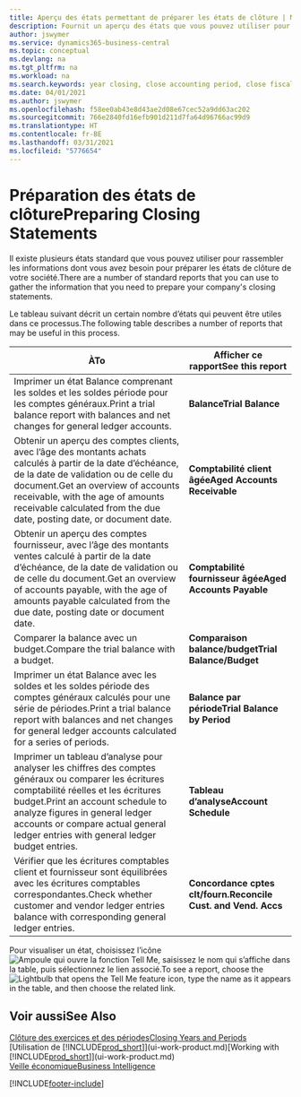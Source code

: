 ```yaml
---
title: Aperçu des états permettant de préparer les états de clôture | Microsoft Docs
description: Fournit un aperçu des états que vous pouvez utiliser pour rassembler les informations pour préparer les états de clôture de votre société à la fin de l’année fiscale.
author: jswymer
ms.service: dynamics365-business-central
ms.topic: conceptual
ms.devlang: na
ms.tgt_pltfrm: na
ms.workload: na
ms.search.keywords: year closing, close accounting period, close fiscal year, aging, creditor payments, vendor payments, assets, liabilities, equity, analysis, reporting, financial report, business intelligence, BI, Power Bi, KPI
ms.date: 04/01/2021
ms.author: jswymer
ms.openlocfilehash: f58ee0ab43e8d43ae2d08e67cec52a9dd63ac202
ms.sourcegitcommit: 766e2840fd16efb901d211d7fa64d96766ac99d9
ms.translationtype: HT
ms.contentlocale: fr-BE
ms.lasthandoff: 03/31/2021
ms.locfileid: "5776654"
---
```

# <a name="preparing-closing-statements"></a><span data-ttu-id="ee049-103">Préparation des états de clôture</span><span class="sxs-lookup"><span data-stu-id="ee049-103">Preparing Closing Statements</span></span>
<span data-ttu-id="ee049-104">Il existe plusieurs états standard que vous pouvez utiliser pour rassembler les informations dont vous avez besoin pour préparer les états de clôture de votre société.</span><span class="sxs-lookup"><span data-stu-id="ee049-104">There are a number of standard reports that you can use to gather the information that you need to prepare your company's closing statements.</span></span>

<span data-ttu-id="ee049-105">Le tableau suivant décrit un certain nombre d’états qui peuvent être utiles dans ce processus.</span><span class="sxs-lookup"><span data-stu-id="ee049-105">The following table describes a number of reports that may be useful in this process.</span></span>  

| <span data-ttu-id="ee049-106">À</span><span class="sxs-lookup"><span data-stu-id="ee049-106">To</span></span> | <span data-ttu-id="ee049-107">Afficher ce rapport</span><span class="sxs-lookup"><span data-stu-id="ee049-107">See this report</span></span> |
| --- | --- |
| <span data-ttu-id="ee049-108">Imprimer un état Balance comprenant les soldes et les soldes période pour les comptes généraux.</span><span class="sxs-lookup"><span data-stu-id="ee049-108">Print a trial balance report with balances and net changes for general ledger accounts.</span></span> |<span data-ttu-id="ee049-109">**Balance**</span><span class="sxs-lookup"><span data-stu-id="ee049-109">**Trial Balance**</span></span> |
| <span data-ttu-id="ee049-110">Obtenir un aperçu des comptes clients, avec l’âge des montants achats calculés à partir de la date d’échéance, de la date de validation ou de celle du document.</span><span class="sxs-lookup"><span data-stu-id="ee049-110">Get an overview of accounts receivable, with the age of amounts receivable calculated from the due date, posting date, or document date.</span></span> |<span data-ttu-id="ee049-111">**Comptabilité client âgée**</span><span class="sxs-lookup"><span data-stu-id="ee049-111">**Aged Accounts Receivable**</span></span> |
| <span data-ttu-id="ee049-112">Obtenir un aperçu des comptes fournisseur, avec l’âge des montants ventes calculé à partir de la date d’échéance, de la date de validation ou de celle du document.</span><span class="sxs-lookup"><span data-stu-id="ee049-112">Get an overview of accounts payable, with the age of amounts payable calculated from the due date, posting date or document date.</span></span> |<span data-ttu-id="ee049-113">**Comptabilité fournisseur âgée**</span><span class="sxs-lookup"><span data-stu-id="ee049-113">**Aged Accounts Payable**</span></span> |
| <span data-ttu-id="ee049-114">Comparer la balance avec un budget.</span><span class="sxs-lookup"><span data-stu-id="ee049-114">Compare the trial balance with a budget.</span></span> |<span data-ttu-id="ee049-115">**Comparaison balance/budget**</span><span class="sxs-lookup"><span data-stu-id="ee049-115">**Trial Balance/Budget**</span></span> |
| <span data-ttu-id="ee049-116">Imprimer un état Balance avec les soldes et les soldes période des comptes généraux calculés pour une série de périodes.</span><span class="sxs-lookup"><span data-stu-id="ee049-116">Print a trial balance report with balances and net changes for general ledger accounts calculated for a series of periods.</span></span> |<span data-ttu-id="ee049-117">**Balance par période**</span><span class="sxs-lookup"><span data-stu-id="ee049-117">**Trial Balance by Period**</span></span> |
| <span data-ttu-id="ee049-118">Imprimer un tableau d’analyse pour analyser les chiffres des comptes généraux ou comparer les écritures comptabilité réelles et les écritures budget.</span><span class="sxs-lookup"><span data-stu-id="ee049-118">Print an account schedule to analyze figures in general ledger accounts or compare actual general ledger entries with general ledger budget entries.</span></span> |<span data-ttu-id="ee049-119">**Tableau d’analyse**</span><span class="sxs-lookup"><span data-stu-id="ee049-119">**Account Schedule**</span></span> |
| <span data-ttu-id="ee049-120">Vérifier que les écritures comptables client et fournisseur sont équilibrées avec les écritures comptables correspondantes.</span><span class="sxs-lookup"><span data-stu-id="ee049-120">Check whether customer and vendor ledger entries balance with corresponding general ledger entries.</span></span> |<span data-ttu-id="ee049-121">**Concordance cptes clt/fourn.**</span><span class="sxs-lookup"><span data-stu-id="ee049-121">**Reconcile Cust. and Vend. Accs**</span></span> |

<span data-ttu-id="ee049-122">Pour visualiser un état, choisissez l’icône ![Ampoule qui ouvre la fonction Tell Me](media/ui-search/search_small.png "Dites-moi ce que vous voulez faire"), saisissez le nom qui s’affiche dans la table, puis sélectionnez le lien associé.</span><span class="sxs-lookup"><span data-stu-id="ee049-122">To see a report, choose the ![Lightbulb that opens the Tell Me feature](media/ui-search/search_small.png "Tell me what you want to do") icon, type the name as it appears in the table, and then choose the related link.</span></span>

## <a name="see-also"></a><span data-ttu-id="ee049-123">Voir aussi</span><span class="sxs-lookup"><span data-stu-id="ee049-123">See Also</span></span>
[<span data-ttu-id="ee049-124">Clôture des exercices et des périodes</span><span class="sxs-lookup"><span data-stu-id="ee049-124">Closing Years and Periods</span></span>](year-close-years-periods.md)  
<span data-ttu-id="ee049-125">[Utilisation de [!INCLUDE[prod_short](includes/prod_short.md)]](ui-work-product.md)</span><span class="sxs-lookup"><span data-stu-id="ee049-125">[Working with [!INCLUDE[prod_short](includes/prod_short.md)]](ui-work-product.md)</span></span>  
[<span data-ttu-id="ee049-126">Veille économique</span><span class="sxs-lookup"><span data-stu-id="ee049-126">Business Intelligence</span></span>](bi.md)


[!INCLUDE[footer-include](includes/footer-banner.md)]